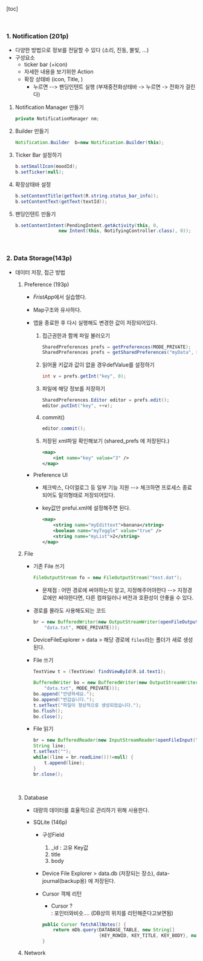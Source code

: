 [toc]

<br>

### 1. Notification (201p)

- 다양한 방법으로 정보를 전달할 수 있다 (소리, 진동, 불빛, ...)
- 구성요소
  - ticker bar (+icon)
  - 자세한 내용을 보기위한 Action
  - 확장 상태바 (icon, Title, )
    - 누르면 --> 팬딩인텐트 실행 (부재중전화상태바 -> 누르면 -> 전화가 걸린다)

1. Notification Manager 만들기

   ```java
   private NotificationManager nm;
   ```

2. Builder 만들기

   ```java
   Notification.Builder  b=new Notification.Builder(this);
   ```

3. Ticker Bar 설정하기

   ```java
   b.setSmallIcon(moodId);
   b.setTicker(null);
   ```

4. 확장상태바 설정

   ```java
   b.setContentTitle(getText(R.string.status_bar_info));
   b.setContentText(getText(textId));
   ```

5. 팬딩인텐트 만들기

   ```java
   b.setContentIntent(PendingIntent.getActivity(this, 0,
                   new Intent(this, NotifyingController.class), 0));
   ```

   

<br>

### 2. Data Storage(143p)

- 데이터 저장, 접근 방법

  1. Preference (193p)

     - *FristApp*에서 실습했다.

     - Map구조와 유사하다.

     - 앱을 종료한 후 다시 실행해도 변경한 값이 저장되어있다.

       1. 접근권한과 함께 파일 불러오기

          ```java
          SharedPreferences prefs = getPreferences(MODE_PRIVATE);
          SharedPreferences prefs = getSharedPreferences("myData", MODE_PRIVATE); // 파일을 여기저기서 공유하고싶으면 이렇게 사용하기
          ```

       2. 읽어올 키값과 값이 없을 경우defValue를 설정하기

          ```java
          int v = prefs.getInt("key", 0);
          ```

       3. 파일에 해당 정보를 저장하기

          ```java
          SharedPreferences.Editor editor = prefs.edit();
          editor.putInt("key", ++v);
          ```

       4. commit()

          ```java
          editor.commit();
          ```

       5. 저장된 xml파일 확인해보기 (shared_prefs 에 저장된다.)

          ```xml
          <map>
              <int name="key" value="3" />
          </map>
          ```

     - Preference UI

       - 체크박스, 다이얼로그 등 일부 기능 지원 --> 체크하면 프로세스 종료되어도 밑의형태로 저장되어있다.

       - key값만 prefui.xml에 설정해주면 된다.

         ```xml
         <map>
             <string name="myEdittext">banana</string>
             <boolean name="myToggle" value="true" />
             <string name="myList">2</string>
         </map>
         ```

         

  2. File

     - 기존 File 쓰기

       ```java
       FileOutputStream fo = new FileOutputStream("test.dat");
       ```

       - 문제점 : 어떤 경로에 써야하는지 알고, 지정해주어야한다 --> 지정경로에만 써야한다면, 다른 컴파일러나 버전과 호환성이 안좋을 수 있다.

     - 경로를 몰라도 사용해도되는 코드

       ```java
       br = new BufferedWriter(new OutputStreamWriter(openFileOutput(
           "data.txt", MODE_PRIVATE)));
       ```

     - DeviceFileExplorer > data > 해당 경로에 `files`라는 폴더가 새로 생성된다.

     - File 쓰기

       ```java
       TextView t = (TextView) findViewById(R.id.text1);
       
       BufferedWriter bo = new BufferedWriter(new OutputStreamWriter(openFileOutput(
           "data.txt", MODE_PRIVATE)));
       bo.append("안녕하세요.");
       bo.append("반갑습니다.");
       t.setText("파일이 정상적으로 생성되었습니다.");
       bo.flush();
       bo.close();
       ```

     - File 읽기

       ```java
       br = new BufferedReader(new InputStreamReader(openFileInput("data.txt")));
       String line;
       t.setText("");
       while((line = br.readLine())!=null) {
           t.append(line);
       }
       br.close();
       ```

     <br>

  3. Database

     - 대량의 데이터를 효율적으로 관리하기 위해 사용한다.

     - SQLite (146p)

       - 구성Field

         1. _id : 고유 Key값
         2. title
         3. body

       - Device File Explorer > data.db (저장되는 장소), data-journal(backup용) 에 저장된다.

       - Cursor 객체 리턴

         - Cursor ?   
           : 포인터와비슷.... (DB상의 위치를 리턴해준다고보면됨)

         ```java
         public Cursor fetchAllNotes() {
             return mDb.query(DATABASE_TABLE, new String[] 
                              {KEY_ROWID, KEY_TITLE, KEY_BODY}, null, null, null, null, null);
         }
         ```

         

  4. Network